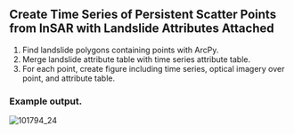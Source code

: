 ## Create Time Series of Persistent Scatter Points from InSAR with Landslide Attributes Attached
1) Find landslide polygons containing points with ArcPy.
2) Merge landslide attribute table with time series attribute table.
3) For each point, create figure including time series, optical imagery over point, and attribute table.


### Example output.
![101794_24](https://user-images.githubusercontent.com/94650022/144731687-1efc0860-8f43-48c1-9e8a-3b5b21163a17.png)
